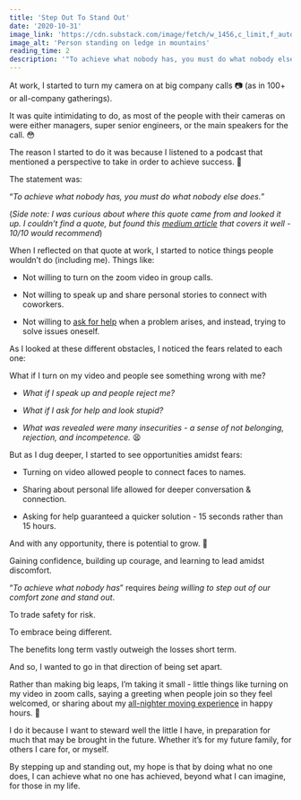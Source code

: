```yaml
---
title: 'Step Out To Stand Out'
date: '2020-10-31'
image_link: 'https://cdn.substack.com/image/fetch/w_1456,c_limit,f_auto,q_auto:good,fl_progressive:steep/https%3A%2F%2Fbucketeer-e05bbc84-baa3-437e-9518-adb32be77984.s3.amazonaws.com%2Fpublic%2Fimages%2F21307181-ea6c-4d09-bfb5-54f7203c238a_6000x4000.jpeg'
image_alt: 'Person standing on ledge in mountains'
reading_time: 2
description: '"To achieve what nobody has, you must do what nobody else does..."'
---
```

At work, I started to turn my camera on at big company calls 📷 (as in 100+ or all-company gatherings).

It was quite intimidating to do, as most of the people with their cameras on were either managers, super senior engineers, or the main speakers for the call. 😳

The reason I started to do it was because I listened to a podcast that mentioned a perspective to take in order to achieve success. 👀

The statement was:

“_To achieve what nobody has, you must do what nobody else does._”

(_Side note: I was curious about where this quote came from and looked it up. I couldn’t find a quote, but found this [medium article](https://anthony-moore.medium.com/to-achieve-what-nobody-else-has-you-must-do-what-nobody-else-does-b4af0effe8aa) that covers it well - 10/10 would recommend_)

When I reflected on that quote at work, I started to notice things people wouldn’t do (including me). Things like:

- Not willing to turn on the zoom video in group calls.

- Not willing to speak up and share personal stories to connect with coworkers.

- Not willing to [ask for help](https://ericlee.substack.com/p/help-in-humility) when a problem arises, and instead, trying to solve issues oneself.

As I looked at these different obstacles, I noticed the fears related to each one:

What if I turn on my video and people see something wrong with me?

- _What if I speak up and people reject me?_

- _What if I ask for help and look stupid?_

- _What was revealed were many insecurities - a sense of not belonging, rejection, and incompetence._ 😫

But as I dug deeper, I started to see opportunities amidst fears:

- Turning on video allowed people to connect faces to names.

- Sharing about personal life allowed for deeper conversation & connection.

- Asking for help guaranteed a quicker solution - 15 seconds rather than 15 hours.

And with any opportunity, there is potential to grow. 🧐

Gaining confidence, building up courage, and learning to lead amidst discomfort.

“_To achieve what nobody has_” requires *being willing to step out of our comfort zone and stand out*.

To trade safety for risk.

To embrace being different.

The benefits long term vastly outweigh the losses short term.

And so, I wanted to go in that direction of being set apart.

Rather than making big leaps, I’m taking it small - little things like turning on my video in zoom calls, saying a greeting when people join so they feel welcomed, or sharing about my [all-nighter moving experience](https://ericlee.substack.com/p/closing-a-chapter) in happy hours. 🚚

I do it because I want to steward well the little I have, in preparation for much that may be brought in the future. Whether it’s for my future family, for others I care for, or myself.

By stepping up and standing out, my hope is that by doing what no one does, I can achieve what no one has achieved, beyond what I can imagine, for those in my life.